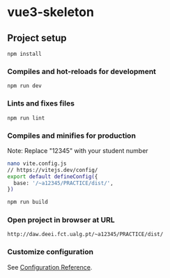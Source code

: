 # vue3-skeleton

## Project setup
```
npm install
```

### Compiles and hot-reloads for development
```
npm run dev
```

### Lints and fixes files
```
npm run lint
```

### Compiles and minifies for production

Note: Replace "12345" with your student number

```sh
nano vite.config.js
// https://vitejs.dev/config/
export default defineConfig({
  base: '/~a12345/PRACTICE/dist/',
})

npm run build
```

### Open project in browser at URL
```
http://daw.deei.fct.ualg.pt/~a12345/PRACTICE/dist/
```

### Customize configuration
See [Configuration Reference](https://cli.vuejs.org/config/).
